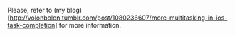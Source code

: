 Please, refer to (my blog)[http://volonbolon.tumblr.com/post/1080236607/more-multitasking-in-ios-task-completion] for more information. 